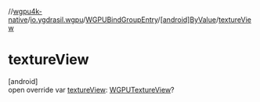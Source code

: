 //[wgpu4k-native](../../../../index.md)/[io.ygdrasil.wgpu](../../index.md)/[WGPUBindGroupEntry](../index.md)/[[android]ByValue](index.md)/[textureView](texture-view.md)

# textureView

[android]\
open override var [textureView](texture-view.md): [WGPUTextureView](../../-w-g-p-u-texture-view/index.md)?